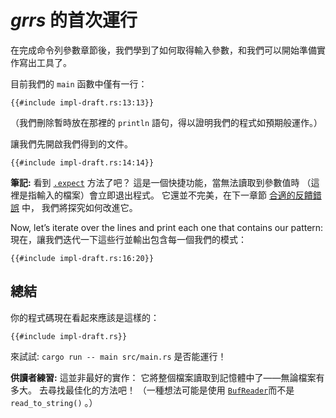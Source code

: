 # _grrs_ 的首次運行

在完成命令列參數章節後，我們學到了如何取得輸入參數，和我們可以開始準備實作寫出工具了。 

目前我們的 `main` 函數中僅有一行：

```rust,ignore
{{#include impl-draft.rs:13:13}}
```

（我們刪除暫時放在那裡的 `println` 語句，得以證明我們的程式如預期般運作。）

讓我們先開啟我們得到的文件。

```rust,ignore
{{#include impl-draft.rs:14:14}}
```

<aside>

**筆記:**
看到 [`.expect`] 方法了吧？ 
這是一個快捷功能，當無法讀取到參數值時 （這裡是指輸入的檔案）會立即退出程式。
它還並不完美，在下一章節 [合適的反饋錯誤][Nicer error reporting] 中，
我們將探究如何改進它。

[`.expect`]: https://doc.rust-lang.org/1.39.0/std/result/enum.Result.html#method.expect
[Nicer error reporting]:./errors.html

</aside>

Now, let’s iterate over the lines
and print each one that contains our pattern:
現在，讓我們迭代一下這些行並輸出包含每一個我們的模式：

```rust,ignore
{{#include impl-draft.rs:16:20}}
```

## 總結

你的程式碼現在看起來應該是這樣的：

```rust,ignore
{{#include impl-draft.rs}}
```

來試試: `cargo run -- main src/main.rs` 是否能運行！

<aside class="exercise">

**供讀者練習:**
這並非最好的實作：
它將整個檔案讀取到記憶體中了——無論檔案有多大。 
去尋找最佳化的方法吧！ 
（一種想法可能是使用 [`BufReader`]而不是 `read_to_string()` 。）

[`BufReader`]: https://doc.rust-lang.org/1.39.0/std/io/struct.BufReader.html

</aside>
